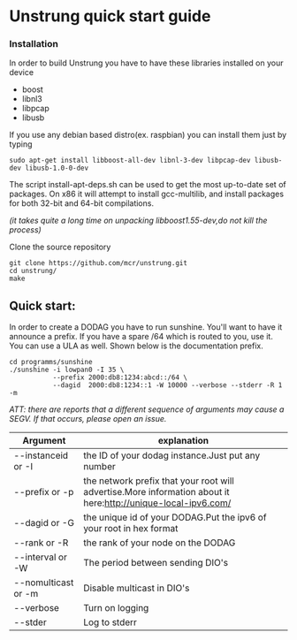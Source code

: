 # Unstrung quick start guide


### Installation

In order to build Unstrung you have to have these libraries installed on your device
* boost
* libnl3
* libpcap
* libusb

If you use any debian based distro(ex. raspbian) you can install them just by typing
```
sudo apt-get install libboost-all-dev libnl-3-dev libpcap-dev libusb-dev libusb-1.0-0-dev
```

The script install-apt-deps.sh can be used to get the most up-to-date set of packages.
On x86 it will attempt to install gcc-multilib, and install packages for both 32-bit and 64-bit compilations.

*(it takes quite a long time on unpacking libboost1.55-dev,do not kill the process)*

Clone the source repository
```
git clone https://github.com/mcr/unstrung.git
cd unstrung/
make
```

## Quick start:

In order to create a DODAG you have to run sunshine.  You'll want to have it
announce a prefix.   If you have a spare /64 which is routed to you, use it.
You can use a ULA as well.  Shown below is the documentation prefix.
```
cd programms/sunshine
./sunshine -i lowpan0 -I 35 \
           --prefix 2000:db8:1234:abcd::/64 \
           --dagid  2000:db8:1234::1 -W 10000 --verbose --stderr -R 1 -m
```
*ATT: there are reports that a different sequence of arguments may cause a SEGV. If that occurs, please open an issue.*

| Argument | explanation |
| ------ | ------ |
| -\-instanceid or \-I | the ID of your dodag instance.Just put any number |
| -\-prefix or \-p | the network prefix that your root will advertise.More information about it here:http://unique-local-ipv6.com/ |
| -\-dagid or \-G | the unique id of your DODAG.Put the ipv6 of your root in hex format |
| -\-rank or \-R | the rank of your node on the DODAG |
| -\-interval or \-W | The period between sending DIO's |
| -\-nomulticast or \-m | Disable multicast in DIO's |
| -\-verbose | Turn on logging |
| -\-stder | Log to stderr |